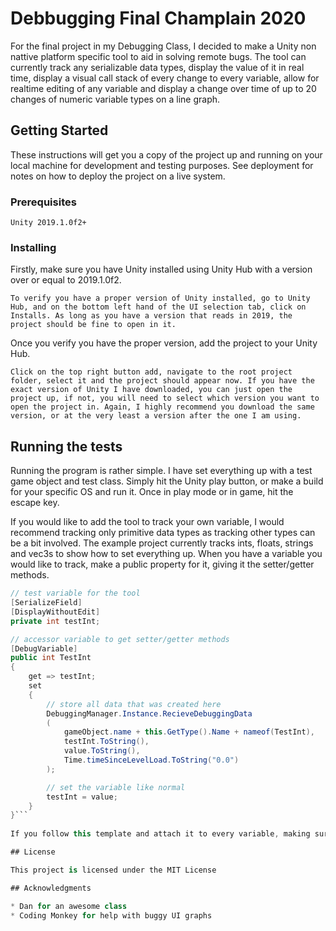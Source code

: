 # Debbugging Final Champlain 2020

For the final project in my Debugging Class, I decided to make a Unity non nattive platform specific tool to aid in solving remote bugs. The tool can currently track any serializable data types, display the value of it in real time, display a visual call stack of every change to every variable, allow for realtime editing of any variable and display a change over time of up to 20 changes of numeric variable types on a line graph. 

## Getting Started

These instructions will get you a copy of the project up and running on your local machine for development and testing purposes. See deployment for notes on how to deploy the project on a live system.

### Prerequisites

```
Unity 2019.1.0f2+
```

### Installing

Firstly, make sure you have Unity installed using Unity Hub with a version over or equal to 2019.1.0f2.

```
To verify you have a proper version of Unity installed, go to Unity Hub, and on the bottom left hand of the UI selection tab, click on Installs. As long as you have a version that reads in 2019, the project should be fine to open in it. 
```

Once you verify you have the proper version, add the project to your Unity Hub.

```
Click on the top right button add, navigate to the root project folder, select it and the project should appear now. If you have the exact version of Unity I have downloaded, you can just open the project up, if not, you will need to select which version you want to open the project in. Again, I highly recommend you download the same version, or at the very least a version after the one I am using.
```

## Running the tests

Running the program is rather simple. I have set everything up with a test game object and test class. Simply hit the Unity play button, or make a build for your specific OS and run it. Once in play mode or in game, hit the escape key. 

If you would like to add the tool to track your own variable, I would recommend tracking only primitive data types as tracking other types can be a bit involved. The example project currently tracks ints, floats, strings and vec3s to show how to set everything up. When you have a variable you would like to track, make a public property for it, giving it the setter/getter methods. 

```csharp
// test variable for the tool
[SerializeField]
[DisplayWithoutEdit]
private int testInt;

// accessor variable to get setter/getter methods
[DebugVariable]
public int TestInt
{
    get => testInt;
    set
    {
        // store all data that was created here
        DebuggingManager.Instance.RecieveDebuggingData
        (
            gameObject.name + this.GetType().Name + nameof(TestInt),                    // unique ID of this variable/script/gameobject
            testInt.ToString(),                                                         // old value of variable
            value.ToString(),                                                           // new value of variable
            Time.timeSinceLevelLoad.ToString("0.0")                                     // current time that this was set for graph
        );

        // set the variable like normal
        testInt = value;
    }
}```
    
If you follow this template and attach it to every variable, making sure that the attribute and property is set up correctly, the program will find it on startup. If you have trouble setting anything up, don't hestitate to drop a comment or contact me directly!

## License

This project is licensed under the MIT License

## Acknowledgments

* Dan for an awesome class
* Coding Monkey for help with buggy UI graphs

